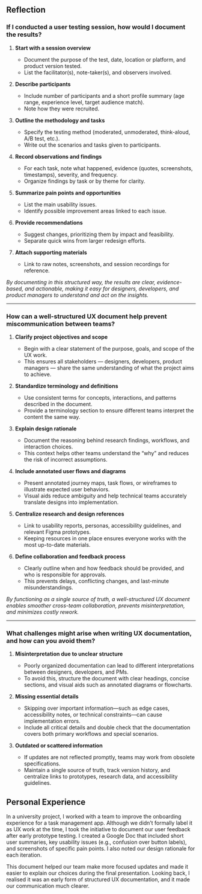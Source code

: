 ## Reflection

### If I conducted a user testing session, how would I document the results?

1. **Start with a session overview**  
   - Document the purpose of the test, date, location or platform, and product version tested.  
   - List the facilitator(s), note-taker(s), and observers involved.  

2. **Describe participants**  
   - Include number of participants and a short profile summary (age range, experience level, target audience match).  
   - Note how they were recruited.  

3. **Outline the methodology and tasks**  
   - Specify the testing method (moderated, unmoderated, think-aloud, A/B test, etc.).  
   - Write out the scenarios and tasks given to participants.  

4. **Record observations and findings**  
   - For each task, note what happened, evidence (quotes, screenshots, timestamps), severity, and frequency.  
   - Organize findings by task or by theme for clarity.  

5. **Summarize pain points and opportunities**  
   - List the main usability issues.  
   - Identify possible improvement areas linked to each issue.  

6. **Provide recommendations**  
   - Suggest changes, prioritizing them by impact and feasibility.  
   - Separate quick wins from larger redesign efforts.  

7. **Attach supporting materials**  
   - Link to raw notes, screenshots, and session recordings for reference.  

_By documenting in this structured way, the results are clear, evidence-based, and actionable, making it easy for designers, developers, and product managers to understand and act on the insights._

---

### How can a well-structured UX document help prevent miscommunication between teams?

1. **Clarify project objectives and scope**  
   - Begin with a clear statement of the purpose, goals, and scope of the UX work.  
   - This ensures all stakeholders — designers, developers, product managers — share the same understanding of what the project aims to achieve.  

2. **Standardize terminology and definitions**  
   - Use consistent terms for concepts, interactions, and patterns described in the document.  
   - Provide a terminology section to ensure different teams interpret the content the same way.  

3. **Explain design rationale**  
   - Document the reasoning behind research findings, workflows, and interaction choices.  
   - This context helps other teams understand the “why” and reduces the risk of incorrect assumptions.  

4. **Include annotated user flows and diagrams**  
   - Present annotated journey maps, task flows, or wireframes to illustrate expected user behaviors.  
   - Visual aids reduce ambiguity and help technical teams accurately translate designs into implementation.  

5. **Centralize research and design references**  
   - Link to usability reports, personas, accessibility guidelines, and relevant Figma prototypes.  
   - Keeping resources in one place ensures everyone works with the most up-to-date materials.  

6. **Define collaboration and feedback process**  
   - Clearly outline when and how feedback should be provided, and who is responsible for approvals.  
   - This prevents delays, conflicting changes, and last-minute misunderstandings.  

_By functioning as a single source of truth, a well-structured UX document enables smoother cross-team collaboration, prevents misinterpretation, and minimizes costly rework._

---

### What challenges might arise when writing UX documentation, and how can you avoid them?

1. **Misinterpretation due to unclear structure**  
   - Poorly organized documentation can lead to different interpretations between designers, developers, and PMs.  
   - To avoid this, structure the document with clear headings, concise sections, and visual aids such as annotated diagrams or flowcharts.  

2. **Missing essential details**  
   - Skipping over important information—such as edge cases, accessibility notes, or technical constraints—can cause implementation errors.  
   - Include all critical details and double check that the documentation covers both primary workflows and special scenarios.  

3. **Outdated or scattered information**  
   - If updates are not reflected promptly, teams may work from obsolete specifications.  
   - Maintain a single source of truth, track version history, and centralize links to prototypes, research data, and accessibility guidelines.

## Personal Experience

In a university project, I worked with a team to improve the onboarding experience for a task management app. Although we didn’t formally label it as UX work at the time, I took the initiative to document our user feedback after early prototype testing. I created a Google Doc that included short user summaries, key usability issues (e.g., confusion over button labels), and screenshots of specific pain points. I also noted our design rationale for each iteration.

This document helped our team make more focused updates and made it easier to explain our choices during the final presentation. Looking back, I realised it was an early form of structured UX documentation, and it made our communication much clearer.

